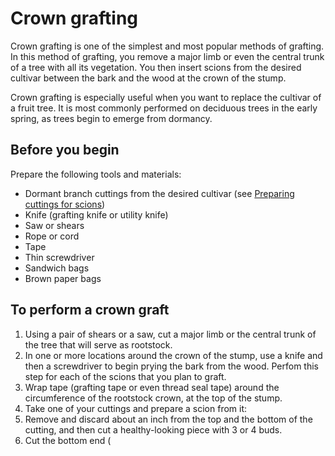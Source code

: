 # Crown grafting
Crown grafting is one of the simplest and most popular methods of grafting. In this method of grafting, you remove a major limb or even the central trunk of a tree with all its vegetation. You then insert scions from the desired cultivar between the bark and the wood at the crown of the stump.

Crown grafting is especially useful when you want to replace the cultivar of a fruit tree. It is most commonly performed on deciduous trees in the early spring, as trees begin to emerge from dormancy.

## Before you begin
Prepare the following tools and materials:
* Dormant branch cuttings from the desired cultivar (see [Preparing cuttings for scions](http://www.example.com))
* Knife (grafting knife or utility knife)
* Saw or shears
* Rope or cord
* Tape
* Thin screwdriver
* Sandwich bags
* Brown paper bags

## To perform a crown graft
1. Using a pair of shears or a saw, cut a major limb or the central trunk of the tree that will serve as rootstock.
2. In one or more locations around the crown of the stump, use a knife and then a screwdriver to begin prying the bark from the wood. Perfom this step for each of the scions that you plan to graft. 
3. Wrap tape (grafting tape or even thread seal tape) around the circumference of the rootstock crown, at the top of the stump.
4. Take one of your cuttings and prepare a scion from it:
  1. Remove and discard about an inch from the top and the bottom of the cutting, and then cut a healthy-looking piece with 3 or 4 buds.
  2. Cut the bottom end (
